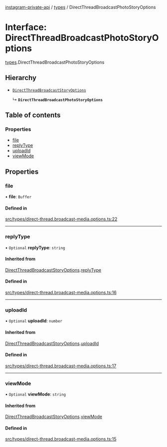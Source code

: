 [instagram-private-api](../../README.md) / [types](../../modules/types.md) / DirectThreadBroadcastPhotoStoryOptions

# Interface: DirectThreadBroadcastPhotoStoryOptions

[types](../../modules/types.md).DirectThreadBroadcastPhotoStoryOptions

## Hierarchy

- [`DirectThreadBroadcastStoryOptions`](DirectThreadBroadcastStoryOptions.md)

  ↳ **`DirectThreadBroadcastPhotoStoryOptions`**

## Table of contents

### Properties

- [file](DirectThreadBroadcastPhotoStoryOptions.md#file)
- [replyType](DirectThreadBroadcastPhotoStoryOptions.md#replytype)
- [uploadId](DirectThreadBroadcastPhotoStoryOptions.md#uploadid)
- [viewMode](DirectThreadBroadcastPhotoStoryOptions.md#viewmode)

## Properties

### file

• **file**: `Buffer`

#### Defined in

[src/types/direct-thread.broadcast-media.options.ts:22](https://github.com/Nerixyz/instagram-private-api/blob/b3351b9/src/types/direct-thread.broadcast-media.options.ts#L22)

___

### replyType

• `Optional` **replyType**: `string`

#### Inherited from

[DirectThreadBroadcastStoryOptions](DirectThreadBroadcastStoryOptions.md).[replyType](DirectThreadBroadcastStoryOptions.md#replytype)

#### Defined in

[src/types/direct-thread.broadcast-media.options.ts:16](https://github.com/Nerixyz/instagram-private-api/blob/b3351b9/src/types/direct-thread.broadcast-media.options.ts#L16)

___

### uploadId

• `Optional` **uploadId**: `number`

#### Inherited from

[DirectThreadBroadcastStoryOptions](DirectThreadBroadcastStoryOptions.md).[uploadId](DirectThreadBroadcastStoryOptions.md#uploadid)

#### Defined in

[src/types/direct-thread.broadcast-media.options.ts:17](https://github.com/Nerixyz/instagram-private-api/blob/b3351b9/src/types/direct-thread.broadcast-media.options.ts#L17)

___

### viewMode

• `Optional` **viewMode**: `string`

#### Inherited from

[DirectThreadBroadcastStoryOptions](DirectThreadBroadcastStoryOptions.md).[viewMode](DirectThreadBroadcastStoryOptions.md#viewmode)

#### Defined in

[src/types/direct-thread.broadcast-media.options.ts:15](https://github.com/Nerixyz/instagram-private-api/blob/b3351b9/src/types/direct-thread.broadcast-media.options.ts#L15)
